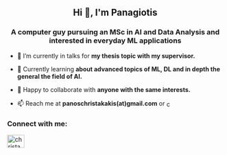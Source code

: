 <h2 align="center">Hi 👋, I'm Panagiotis</h1>
<h3 align="center">A computer guy pursuing an MSc in AI and Data Analysis and interested in everyday ML applications</h3>


- 🔭 I’m currently in talks for **my thesis topic with my supervisor.**

- 🌱 Currently learning **about advanced topics of ML, DL and in depth the general the field of AI.**

- 👯 Happy to collaborate with **anyone with the same interests.**

- 📫 Reach me at **panoschristakakis(at)gmail.com** or <a href="https://linkedin.com/in/christakakis" target="blank"><img align="center" src="https://raw.githubusercontent.com/rahuldkjain/github-profile-readme-generator/master/src/images/icons/Social/linked-in-alt.svg" alt="christakakis" height="15" width="10" /></a>

<h3 align="left">Connect with me:</h3>
<p align="left">
<a href="https://linkedin.com/in/christakakis" target="blank"><img align="center" src="https://raw.githubusercontent.com/rahuldkjain/github-profile-readme-generator/master/src/images/icons/Social/linked-in-alt.svg" alt="christakakis" height="30" width="40" /></a>
</p>

